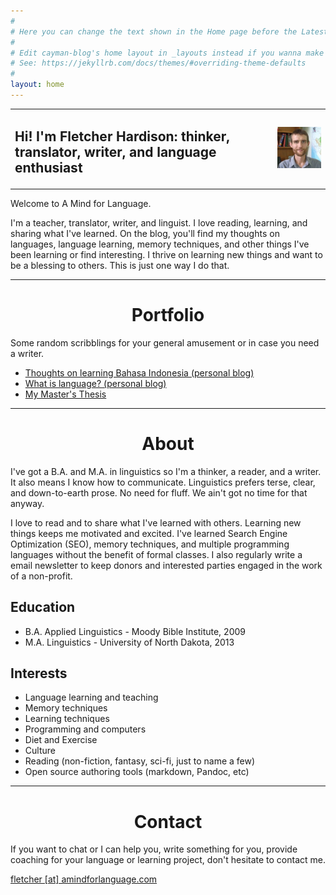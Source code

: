 ```yaml
---
#
# Here you can change the text shown in the Home page before the Latest Posts section.
#
# Edit cayman-blog's home layout in _layouts instead if you wanna make some changes
# See: https://jekyllrb.com/docs/themes/#overriding-theme-defaults
#
layout: home
---
```

<style>
    table, th, td {
    border: 0px solid black
    }
    h1  {text-align: center;}
</style>
<table>
    <tr><td style="vertical-align:middle" ><h2 class="alt">Hi! I'm Fletcher Hardison: thinker, translator, writer, and language enthusiast</h2></td>
    <td style="vertical-align:middle"><img src="assets/images/tfh.jpg"/></td></tr>
</table>
  

Welcome to A Mind for Language.

I'm a teacher, translator, writer, and linguist. I love reading, learning, and sharing what I've learned. On the blog, you'll find my thoughts on languages, language learning, memory techniques, and other things I've been learning or find interesting. I thrive on learning new things and want to be a blessing to others. This is just one way I do that.


---

# Portfolio

Some random scribblings for your general amusement or in case you need a writer.

* [Thoughts on learning Bahasa Indonesia (personal blog)](/2018/05/17/Thoughts-on-learning-Bahasa-Indonesia.html)
* [What is language? (personal blog)](/2018/05/17/What-is-language.html)
* [My Master's Thesis](https://arts-sciences.und.edu/summer-institute-of-linguistics/theses/2013-hardison-trafton.cfm)


---


# About


I've got a B.A. and M.A. in linguistics so I'm a thinker, a reader, and a writer. It also means I know how to communicate. Linguistics prefers terse, clear, and down-to-earth prose. No need for fluff. We ain't got no time for that anyway.

I love to read and to share what I've learned with others. Learning new things keeps me motivated and excited. I've learned Search Engine Optimization (SEO), memory techniques, and multiple programming languages without the benefit of formal classes. I also regularly write a email newsletter to keep donors and interested parties engaged in the work of a non-profit.

## Education

* B.A. Applied Linguistics - Moody Bible Institute, 2009
* M.A. Linguistics - University of North Dakota, 2013

## Interests

* Language learning and teaching
* Memory techniques
* Learning techniques
* Programming and computers
* Diet and Exercise
* Culture
* Reading (non-fiction, fantasy, sci-fi, just to name a few)
* Open source authoring tools (markdown, Pandoc, etc)

---

# Contact

<p>If you want to chat or I can help you, write something for you, provide coaching for your language or learning project, don't hesitate to contact me.</p>
<p><a href="mailto:fletcher@amindforlanguage.com?subject=[A%20Mind%20for%20Language]:">fletcher [at] amindforlanguage.com</a></p>
